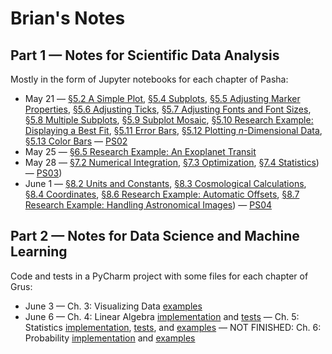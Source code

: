 # Brian's Notes

## Part 1 &mdash; Notes for Scientific Data Analysis

Mostly in the form of Jupyter notebooks for each chapter of Pasha:

* May 21 &mdash; [&sect;5.2 A Simple Plot](./pasha/c05/c05s02.ipynb), [&sect;5.4 Subplots](./pasha/c05/c05s04.ipynb), [&sect;5.5 Adjusting Marker Properties](./pasha/c05/c05s05.ipynb), [&sect;5.6 Adjusting Ticks](./pasha/c05/c05s06.ipynb), [&sect;5.7 Adjusting Fonts and Font Sizes](./pasha/c05/c05s07.ipynb), [&sect;5.8 Multiple Subplots](./pasha/c05/c05s08.ipynb), [&sect;5.9 Subplot Mosaic](./pasha/c05/c05s09.ipynb), [&sect;5.10 Research Example: Displaying a Best Fit](./pasha/c05/c05s10.ipynb), [&sect;5.11 Error Bars](./pasha/c05/c05s11.ipynb), [&sect;5.12 Plotting *n*-Dimensional Data](./pasha/c05/c05s12.ipynb), [&sect;5.13 Color Bars](./pasha/c05/c05s13.ipynb) &mdash; [PS02](./psets/ps02.ipynb)
* May 25 &mdash; [&sect;6.5 Research Example: An Exoplanet Transit](./pasha/c06/c06s05.ipynb)
* May 28 &mdash; [&sect;7.2 Numerical Integration](./pasha/c07/c07s02.ipynb), [&sect;7.3 Optimization](./pasha/c07/c07s03.ipynb), [&sect;7.4 Statistics](./pasha/c07/c07s04.ipynb)) &mdash; [PS03](./psets/ps03.ipynb))
* June 1 &mdash; [&sect;8.2 Units and Constants](./pasha/c08/c08s02.pdf), [&sect;8.3 Cosmological Calculations](./pasha/c08/c08s03.ipynb), [&sect;8.4 Coordinates](./pasha/c08/c08s04.ipynb), [&sect;8.6 Research Example: Automatic Offsets](./pasha/c08/c08s06.ipynb), [&sect;8.7 Research Example: Handling Astronomical Images](./pasha/c08/c08s07.ipynb)) &mdash; [PS04](./psets/ps04.ipynb)

## Part 2 &mdash; Notes for Data Science and Machine Learning

Code and tests in a PyCharm project with some files for each chapter of Grus:

* June 3 &mdash; Ch. 3: Visualizing Data [examples](./grus/grus_ch03_examples.py)
* June 6 &mdash; Ch. 4: Linear Algebra [implementation](./grus/grus_ch04_code.py) and [tests](./grus/grus_ch04_test.py) &mdash; Ch. 5: Statistics [implementation](./grus/grus_ch05_code.py), [tests](./grus/grus_ch05_test.py), and [examples](./grus/grus_ch05_examples.py) &mdash; NOT FINISHED: Ch. 6: Probability [implementation](./grus/grus_ch06_code.py) and [examples](./grus/grus_ch06_examples.py)

